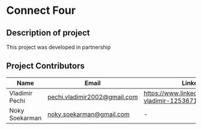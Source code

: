 # Connect Four

## Description of project

This project was developed in partnership

## Project Contributors

| Name | Email | LinkedIn |
|----------------|------------------------------|-------------------------------------------------------|
| Vladimir Pechi | pechi.vladimir2002@gmail.com | https://www.linkedin.com/in/pechi-vladimir-125367177/ |
| Noky Soekarman | noky.soekarman@gmail.com     | -                                                     |